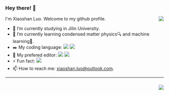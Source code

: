 ### Hey there! 👋

<img align="right" src="https://github-readme-stats.vercel.app/api?username=ixsluo&show_icons=true&hide=&theme=">

<!--
**ixsluo/ixsluo** is a ✨ _special_ ✨ repository because its `README.md` (this file) appears on your GitHub profile.

Here are some ideas to get you started:

- 👯 I’m looking to collaborate on ...
- 🤔 I’m looking for help with ...
- 💬 Ask me about ...
- 😄 Pronouns: ...
-->

I'm Xiaoshan Luo. Welcome to my github profile.

- 🔭 I’m currently studying in Jilin University.
- 🌱 I’m currently learning condensed matter physics:mag: and machine learning:robot:.
- :black_nib: My coding language:
[![](https://img.shields.io/badge/-Python-3776AB?style=flat-square&logo=python&logoColor=ffffff)](https://www.python.org)
[![](https://img.shields.io/badge/-Fortran-744e97?style=flat-square&logo&logoColor=ffffff)](https://www.python.org)
- :notebook_with_decorative_cover: My prefered editor:
[![](https://img.shields.io/badge/-Vim-019733?style=flat-square&logo=vim&logoColor=ffffff)](https://www.vim.org)
[![](https://img.shields.io/badge/-VS_Code-007ACC?style=flat-square&logo=visual-studio-code&logoColor=ffffff)](https://www.vim.org)
- ⚡ Fun fact:
![](https://img.shields.io/badge/-Steam-000000?style=flat-square&logo=steam&logoColor=ffffff)
- 📫 How to reach me: xiaoshan.luo@outlook.com.

---

### 

<img align="right" src="https://visitor-badge.glitch.me/badge?page_id=ixsluo.readme">
